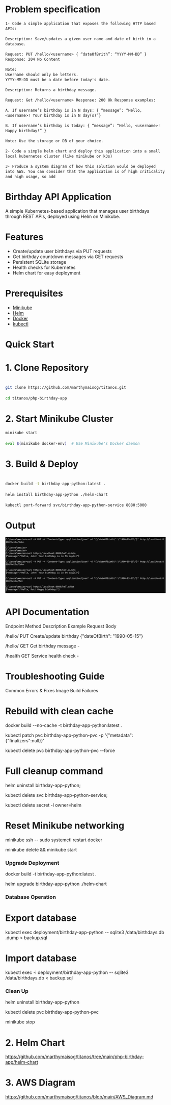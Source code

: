 
# Problem specification

```
1- Code a simple application that exposes the following HTTP based APIs: 

Description: Save/updates a given user name and date of birth in a database. 

Request: PUT /hello/<username> { “dateOfBrith”: “YYYY-MM-DD” } Response: 204 No Content 

Note: 
Username should only be letters. 
YYYY-MM-DD must be a date before today's date. 

Description: Returns a birthday message. 

Request: Get /hello/<username> Response: 200 Ok Response examples: 

A. If username’s birthday is in N days: { “message”: “Hello, <username>! Your birthday is in N day(s)”} 

B. If username’s birthday is today: { “message”: “Hello, <username>! Happy birthday!” } 

Note: Use the storage or DB of your choice. 

2- Code a simple helm chart and deploy this application into a small local kubernetes cluster (like minikube or k3s) 

3- Produce a system diagram of how this solution would be deployed into AWS. You can consider that the application is of high criticality and high usage, so add

```



# Birthday API Application

A simple Kubernetes-based application that manages user birthdays through REST APIs, deployed using Helm on Minikube.

# Features

- Create/update user birthdays via PUT requests
- Get birthday countdown messages via GET requests
- Persistent SQLite storage
- Health checks for Kubernetes
- Helm chart for easy deployment

# Prerequisites

- [Minikube](https://minikube.sigs.k8s.io/docs/start/)
- [Helm](https://helm.sh/docs/intro/install/)
- [Docker](https://docs.docker.com/get-docker/)
- [kubectl](https://kubernetes.io/docs/tasks/tools/)


# Quick Start

# 1. Clone Repository
```bash

git clone https://github.com/marthymaisog/titanos.git

cd titanos/php-birthday-app

```


# 2. Start Minikube Cluster
```bash
minikube start

eval $(minikube docker-env)  # Use Minikube's Docker daemon

```

# 3. Build & Deploy
```bash

docker build -t birthday-app-python:latest .

helm install birthday-app-python ./helm-chart

kubectl port-forward svc/birthday-app-python-service 8080:5000

```

# Output

![Birthday](./images/birthday.png)

# API Documentation

Endpoint	Method	Description	Example Request Body

/hello/<name>	PUT	Create/update birthday	{"dateOfBirth": "1990-05-15"}

/hello/<name>	GET	Get birthday message	-

/health	GET	Service health check	-



# Troubleshooting Guide
Common Errors & Fixes
Image Build Failures

# Rebuild with clean cache
docker build --no-cache -t birthday-app-python:latest .

kubectl patch pvc birthday-app-python-pvc -p '{"metadata":{"finalizers":null}}'

kubectl delete pvc birthday-app-python-pvc --force

# Full cleanup command
helm uninstall birthday-app-python; 

kubectl delete svc birthday-app-python-service; 

kubectl delete secret -l owner=helm

# Reset Minikube networking
minikube ssh -- sudo systemctl restart docker

minikube delete && minikube start

### Upgrade Deployment
docker build -t birthday-app-python:latest .

helm upgrade birthday-app-python ./helm-chart

### Database Operation 

# Export database
kubectl exec deployment/birthday-app-python -- sqlite3 /data/birthdays.db .dump > backup.sql

# Import database
kubectl exec -i deployment/birthday-app-python -- sqlite3 /data/birthdays.db < backup.sql

### Clean Up

helm uninstall birthday-app-python

kubectl delete pvc birthday-app-python-pvc

minikube stop



# 2. Helm Chart 

https://github.com/marthymaisog/titanos/tree/main/php-birthday-app/helm-chart

# 3. AWS Diagram

 https://github.com/marthymaisog/titanos/blob/main/AWS_Diagram.md


